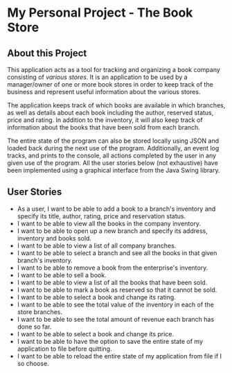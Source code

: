 # My Personal Project - The Book Store

## About this Project

This application acts as a tool for tracking and organizing a book
company consisting of *various stores*. It is an
application to be used by a manager/owner of one or more book 
stores in order to keep track of the business 
and represent useful information about the various stores.

The application keeps track of which books are available
in which branches, as well as details about each book including 
the author, reserved status, price and rating. 
In addition to the inventory, it will also keep track of 
information about the books that have been sold from each 
branch.

The entire state of the program can also be stored locally using JSON 
and loaded back during the next use of the program. Additionally, an 
event log tracks, and prints to the console, all actions completed 
by the user in any given use of the program. All the
user stories below (not exhaustive) have been implemented using a 
graphical interface from the Java Swing library.

## User Stories

- As a user, I want to be able to add a book to a branch's inventory 
and specify its title, author, rating, price and reservation 
status.
- I want to be able to view all the books in the company 
inventory.
- I want to be able to open up a new branch and specify
its address, inventory and books sold.
- I want to be able to view a list of all company branches.
- I want to be able to select a branch and see all 
the books in that given branch's inventory.
- I want to be able to remove a book from the
enterprise's inventory.
- I want to be able to sell a book.
- I want to be able to view a list of all the books
that have been sold.
- I want to be able to mark a book as reserved so 
that it cannot be sold.
- I want to be able to select a book and change its
rating.
- I want to be able to see the total value of
the inventory in each of the store branches.
- I want to be able to see the total amount of
revenue each branch has done so far.
- I want to be able to select a book and change its
  price.
- I want to be able to have the option to save the
  entire state of my application to file before quitting.
- I want to be able to reload the entire state of my 
  application from file if I so choose.
